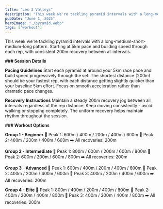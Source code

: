 ```yaml
---
title: "Les 3 Valleys"
description: "This week we're tackling pyramid intervals with a long-medium-short-medium-long pattern. Starting at 5km pace and building speed through each rep, with consistent 200m recovery between all intervals."
pubDate: "June 1, 2025"
heroImage: "./pyramid.webp"
tags: ['workout']
---
```

This week we're tackling pyramid intervals with a long-medium-short-medium-long pattern. Starting at 5km pace and building speed through each rep, with consistent 200m recovery between all intervals.

**### Session Details**

**Pacing Guidelines**
Start each pyramid at around your 5km race pace and build speed progressively through the set. The shortest distance (200m) should be your fastest rep, with each distance getting slightly quicker than your baseline 5km effort. Focus on smooth acceleration rather than dramatic pace changes.

**Recovery Instructions**
Maintain a steady 200m recovery jog between all intervals regardless of the rep distance. Keep moving consistently - avoid walking or stopping completely. The uniform recovery helps maintain rhythm throughout the session.

**### Workout Options**

**Group 1 - Beginner**
🔄 Peak 1: 600m / 400m / 200m / 400m / 600m
🔄 Peak 2: 400m / 200m / 400m / 600m
➡️ All recoveries: 200m

**Group 2 - Intermediate**
🔄 Peak 1: 800m / 600m / 200m / 600m / 800m
🔄 Peak 2: 600m / 200m / 600m / 800m
➡️ All recoveries: 200m

**Group 3 - Advanced**
🔄 Peak 1: 600m / 400m / 200m / 400m / 600m
🔄 Peak 2: 400m / 200m / 400m / 600m
🔄 Peak 3: 400m / 200m / 400m / 600m
➡️ All recoveries: 200m

**Group 4 - Elite**
🔄 Peak 1: 800m / 400m / 200m / 400m / 800m
🔄 Peak 2: 400m / 200m / 400m / 800m
🔄 Peak 3: 400m / 200m / 400m / 800m
➡️ All recoveries: 200m